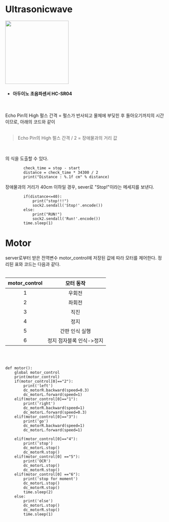# Ultrasonicwave

<img src="https://user-images.githubusercontent.com/109569066/193403821-bdc9dbf8-69eb-4c38-8203-4db417b18075.png" height="200px">


* #### 아두이노 초음파센서 HC-SR04<br>
<br>

Echo Pin의 High 펄스 간격 = 펄스가 반사되고 물체에 부딪힌 후 돌아오기까지의 시간이므로, 아래의 코드와 같이<br>
<br>

> Echo Pin의 High 펄스 간격 / 2 = 장애물과의 거리 값<br>
<br>

의 식을 도출할 수 있다. 


```
        check_time = stop - start
        distance = check_time * 34300 / 2
        print("Distance : %.1f cm" % distance)
```

장애물과의 거리가 40cm 이하일 경우, sever로 "Stop!"이라는 메세지를 보낸다.

```
        if(distance<=40):
            print("stop!!!")
            sock2.sendall('Stop!'.encode())
        else:
            print("RUN!")
            sock2.sendall('Run!'.encode())
        time.sleep(1)
```


# Motor

server로부터 받은 전역변수 motor_control에 저장된 값에 따라 모터를 제어한다. 정리된 표와 코드는 다음과 같다.  
<br>


| motor_control | 모터 동작 |
| :----: | :-----: |
| 1 |우회전|
| 2 |좌회전|
| 3 |직진|
| 4 |정지|
| 5 |간판 인식 실행|
| 6 |정지 점자블록 인식->정지|  


<br>
<br>


```
def motor():
    global motor_control
    print(motor_control)
    if(motor_control[0]=="2"):
        print('left')
        dc_motorR.backward(speed=0.3)
        dc_motorL.forward(speed=1)
    elif(motor_control[0]=="1"):
        print('right')
        dc_motorR.backward(speed=1)
        dc_motorL.forward(speed=0.3)
    elif(motor_control[0]=="3"):
        print('go')
        dc_motorR.backward(speed=1)
        dc_motorL.forward(speed=1)

    elif(motor_control[0]=="4"):
        print('stop')
        dc_motorL.stop()
        dc_motorR.stop()
    elif(motor_control[0] =="5"):
        print('OCR')
        dc_motorL.stop()
        dc_motorR.stop()
    elif(motor_control[0] =="6"):
        print('stop for moment')
        dc_motorL.stop()
        dc_motorR.stop()
        time.sleep(2)
    else:
        print('else')
        dc_motorL.stop()
        dc_motorR.stop()
        time.sleep(1)
```
